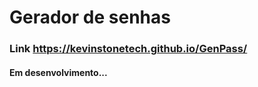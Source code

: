 # Gerador de senhas

### Link https://kevinstonetech.github.io/GenPass/

#### Em desenvolvimento...

